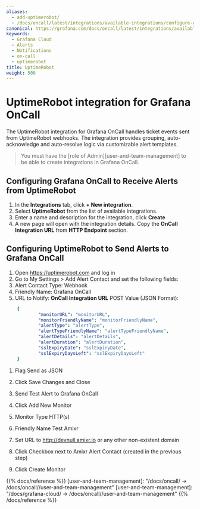 ```yaml
---
aliases:
  - add-uptimerobot/
  - /docs/oncall/latest/integrations/available-integrations/configure-uptimerobot/
canonical: https://grafana.com/docs/oncall/latest/integrations/available-integrations/configure-uptimerobot/
keywords:
  - Grafana Cloud
  - Alerts
  - Notifications
  - on-call
  - uptimerobot
title: UptimeRobot
weight: 500
---
```


# UptimeRobot integration for Grafana OnCall

The UptimeRobot integration for Grafana OnCall handles ticket events sent from UptimeRobot webhooks.
The integration provides grouping, auto-acknowledge and auto-resolve logic via customizable alert templates.

> You must have the [role of Admin][user-and-team-management] to be able to create integrations in Grafana OnCall.

## Configuring Grafana OnCall to Receive Alerts from UptimeRobot

1. In the **Integrations** tab, click **+ New integration**.
2. Select **UptimeRobot** from the list of available integrations.
3. Enter a name and description for the integration, click **Create**
4. A new page will open with the integration details. Copy the **OnCall Integration URL** from **HTTP Endpoint** section.

## Configuring UptimeRobot to Send Alerts to Grafana OnCall

1. Open <https://uptimerobot.com> and log in
1. Go to My Settings > Add Alert Contact and set the following fields:
1. Alert Contact Type: Webhook
1. Friendly Name: Grafana OnCall
1. URL to Notify: **OnCall Integration URL**
POST Value (JSON Format):

```yaml
    {
            "monitorURL": "monitorURL",
            "monitorFriendlyName": "monitorFriendlyName",
            "alertType": "alertType",
            "alertTypeFriendlyName": "alertTypeFriendlyName",
            "alertDetails": "alertDetails",
            "alertDuration": "alertDuration",
            "sslExpiryDate": "sslExpiryDate",
            "sslExpiryDaysLeft": "sslExpiryDaysLeft"
    }
```

1. Flag Send as JSON
1. Click Save Changes and Close
1. Send Test Alert to Grafana OnCall

1. Click Add New Monitor
1. Monitor Type HTTP(s)
1. Friendly Name Test Amixr
1. Set URL to <http://devnull.amixr.io> or any other non-existent domain
1. Click Checkbox next to Amixr Alert Contact (created in the previous step)
1. Click Create Monitor

{{% docs/reference %}}
[user-and-team-management]: "/docs/oncall/ -> /docs/oncall/<ONCALL VERSION>/user-and-team-management"
[user-and-team-management]: "/docs/grafana-cloud/ -> /docs/oncall/<ONCALL VERSION>/user-and-team-management"
{{% /docs/reference %}}
